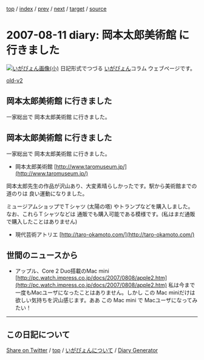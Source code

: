 [top](../index.html) 
 / [index](index.html) 
 / [prev](ig070808.html) 
 / [next](ig070815.html) 
 / [target](https://igapyon.github.io/diary/2007/ig070811.html) 
 / [source](https://github.com/igapyon/diary/blob/gh-pages/2007/ig070811.html.src.md) 

2007-08-11 diary: 岡本太郎美術館 に行きました
=====================================================================================================
[![いがぴょん画像(小)](https://igapyon.github.io/diary/images/iga200306s.jpg "いがぴょん")](https://igapyon.github.io/diary/memo/memoigapyon.html) 日記形式でつづる [いがぴょん](https://igapyon.github.io/diary/memo/memoigapyon.html)コラム ウェブページです。

[old-v2](ig070811-orig.html)

## 岡本太郎美術館 に行きました

一家総出で 岡本太郎美術館 に行きました。


## 岡本太郎美術館 に行きました

一家総出で 岡本太郎美術館 に行きました。

* 岡本太郎美術館
  [http://www.taromuseum.jp/](http://www.taromuseum.jp/)

岡本太郎先生の作品が沢山あり、大変素晴らしかったです。駅から美術館までの道のりは 良い運動になりました。

ミュージアムショップでＴシャツ (太陽の塔) やトランプなどを購入しました。なお、これらＴシャツなどは 通販でも購入可能である模様です。(私はまだ通販で購入したことはありません)

* 現代芸術アトリエ
  [http://taro-okamoto.com/](http://taro-okamoto.com/)

## 世間のニュースから

* アップル、Core 2 Duo搭載のMac mini
  [http://pc.watch.impress.co.jp/docs/2007/0808/apple2.htm](http://pc.watch.impress.co.jp/docs/2007/0808/apple2.htm)
  私は今まで一度もMacユーザになったことはありません。しかし この Mac miniだけは 欲しい気持ちを沢山感じます。ああ この Mac mini
  で Macユーザになってみたい！


----------------------------------------------------------------------------------------------------

## この日記について

[Share on Twitter](https://twitter.com/intent/tweet?hashtags=igapyon%2Cdiary%2C%E3%81%84%E3%81%8C%E3%81%B4%E3%82%87%E3%82%93&text=%E5%B2%A1%E6%9C%AC%E5%A4%AA%E9%83%8E%E7%BE%8E%E8%A1%93%E9%A4%A8+%E3%81%AB%E8%A1%8C%E3%81%8D%E3%81%BE%E3%81%97%E3%81%9F&url=https%3A%2F%2Figapyon.github.io%2Fdiary%2F2007%2Fig070811.html) / [top](../index.html) / [いがぴょんについて](https://igapyon.github.io/diary/memo/memoigapyon.html) / [Diary Generator](https://github.com/igapyon/igapyonv3)
